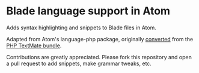 # Blade language support in Atom

Adds syntax highlighting and snippets to Blade files in Atom.

Adapted from Atom's language-php package, originally [converted](http://atom.io/docs/latest/converting-a-text-mate-bundle)
from the [PHP TextMate bundle](https://github.com/textmate/php.tmbundle).

Contributions are greatly appreciated. Please fork this repository and open a
pull request to add snippets, make grammar tweaks, etc.
